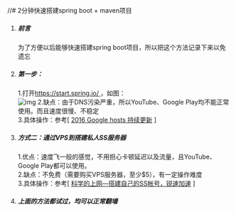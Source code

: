 //# 2分钟快速搭建spring boot + maven项目

1. ##### 前言
   为了方便以后能够快速搭建spring boot项目，所以把这个方法记录下来以免遗忘
2. ##### 第一步：
   1.打开[https://start.spring.io/ ](https://start.spring.io/)，如图：   
   ![img](https://qingpeng911.github.io/amWiki/images/article/1.png) 
   2.缺点：由于DNS污染严重，所以YouTube、Google Play均不能正常使用。而且速度很慢、不稳定    
   3.具体操作：参考[ [2016 Google hosts 持续更新](https://laod.cn/hosts/2016-google-hosts.html) ]  
3. ##### 方式二：通过VPS到搭建私人SS服务器
   1.优点：速度飞一般的感觉，不用担心卡顿延迟以及流量，且YouTube、Google Play都可以使用。    
   2.缺点：不免费（需要购买VPS服务器，至少$5），有一定操作难度  
   3.具体操作：参考[ [科学的上网—搭建自己的SS帐号，锐速加速](http://bbs.feng.com/read-htm-tid-10870139.html?shareForumUrl=1) ]  
4. ##### 上面的方法都试过，均可以正常翻墙
